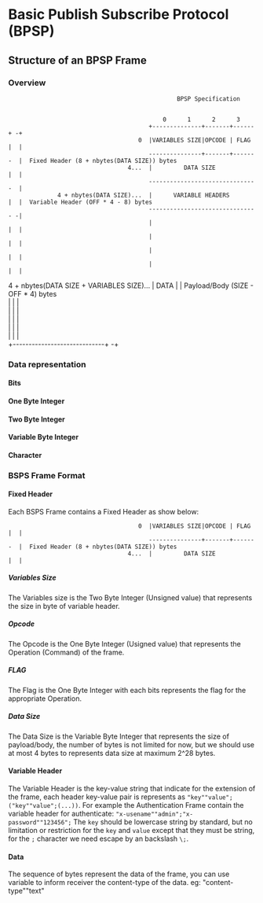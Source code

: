 # Basic Publish Subscribe Protocol (BPSP)

## Structure of an BPSP Frame

### Overview
                                                                                                                          
                                                    BPSP Specification                                                    
                                                                                                                          
                                                                                                                          
                                                0      1      2      3                                                    
                                            +--------------+-------+------+ -+                                            
                                         0  |VARIABLES SIZE|OPCODE | FLAG |  |                                            
                                            ---------------+-------+-------  |  Fixed Header (8 + nbytes(DATA SIZE)) bytes
                                      4...  |         DATA SIZE           |  |                                            
                                            -------------------------------  |                                            
                  4 + nbytes(DATA SIZE)...  |      VARIABLE HEADERS       |  |  Variable Header (OFF * 4 - 8) bytes       
                                            ------------------------------- -|                                            
                                            |                             |  |                                            
                                            |                             |  |                                            
                                            |                             |  |                                            
                                            |                             |  |                                            
 4 + nbytes(DATA SIZE + VARIABLES SIZE)...  |            DATA             |  |  Payload/Body (SIZE - OFF * 4) bytes       
                                            |                             |  |                                            
                                            |                             |  |                                            
                                            |                             |  |                                            
                                            |                             |  |                                            
                                            |                             |  |                                            
                                            +-----------------------------+ -+                                             

### Data representation

#### Bits

#### One Byte Integer

#### Two Byte Integer

#### Variable Byte Integer

#### Character

### BSPS Frame Format

#### Fixed Header

Each BSPS Frame contains a Fixed Header as show below:

                                         0  |VARIABLES SIZE|OPCODE | FLAG |  |                                            
                                            ---------------+-------+-------  |  Fixed Header (8 + nbytes(DATA SIZE)) bytes
                                      4...  |         DATA SIZE           |  |                                            

##### Variables Size

The Variables size is the Two Byte Integer (Unsigned value) that represents the size in byte of variable header.

##### Opcode

The Opcode is the One Byte Integer (Usigned value) that represents the Operation (Command) of the frame.

##### FLAG

The Flag is the One Byte Integer with each bits represents the flag for the appropriate Operation.

##### Data Size

The Data Size is the Variable Byte Integer that represents the size of payload/body, the number of bytes is not limited for now, but we should use at most 4 bytes to represents data size at maximum 2^28 bytes.

#### Variable Header

The Variable Header is the key-value string that indicate for the extension of the frame, each header key-value pair is represents as `"key""value";("key""value";(...))`.
For example the Authentication Frame contain the variable header for authenticate:
  `"x-usename""admin";"x-password""123456";`
The `key` should be lowercase string by standard, but no limitation or restriction for the `key` and `value` except that they must be string, for the `;` character we need escape by an backslash `\;`.

#### Data

The sequence of bytes represent the data of the frame, you can use variable to inform receiver the content-type of the data. eg: "content-type""text"

